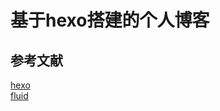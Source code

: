 <!--
 * @Author: your name
 * @Date: 2021-11-11 16:09:00
 * @LastEditTime: 2021-11-11 16:09:00
 * @LastEditors: Please set LastEditors
 * @Description: 打开koroFileHeader查看配置 进行设置: https://github.com/OBKoro1/koro1FileHeader/wiki/%E9%85%8D%E7%BD%AE
 * @FilePath: \blog-hexo\README.md
-->

# 基于hexo搭建的个人博客

## 参考文献

[hexo](https://hexo.io/zh-cn/docs/)  
[fluid](https://hexo.fluid-dev.com/docs/)  
